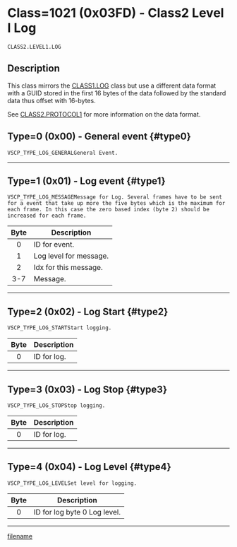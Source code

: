 # Class=1021 (0x03FD) - Class2 Level I Log

    CLASS2.LEVEL1.LOG

## Description

This class mirrors the [CLASS1.LOG](./class1.log.md) class but use a different data format with a GUID stored in the first 16 bytes of the data followed by the standard data thus offset with 16-bytes.

See [CLASS2.PROTOCOL1](./class2.protocol1.md) for more information on the data format.
## Type=0 (0x00) - General event {#type0}
    VSCP_TYPE_LOG_GENERALGeneral Event.

----

## Type=1 (0x01) - Log event {#type1}
    VSCP_TYPE_LOG_MESSAGEMessage for Log. Several frames have to be sent for a event that take up more the five bytes which is the maximum for each frame. In this case the zero based index (byte 2) should be increased for each frame. 

 | Byte | Description            | 
 | :----: | -----------            | 
 | 0    | ID for event.          | 
 | 1    | Log level for message. | 
 | 2    | Idx for this message.  | 
 | 3-7  | Message.               |

----

## Type=2 (0x02) - Log Start {#type2}
    VSCP_TYPE_LOG_STARTStart logging. 

 | Byte | Description | 
 | :----: | ----------- | 
 | 0    | ID for log. | 

----

## Type=3 (0x03) - Log Stop {#type3}
    VSCP_TYPE_LOG_STOPStop logging. 

 | Byte | Description | 
 | :----: | ----------- | 
 | 0    | ID for log. | 

----

## Type=4 (0x04) - Log Level {#type4}
    VSCP_TYPE_LOG_LEVELSet level for logging. 

 | Byte | Description                  | 
 | :----: | -----------                  | 
 | 0    | ID for log byte 0 Log level. | 


----

[filename](./bottom_copyright.md ':include')